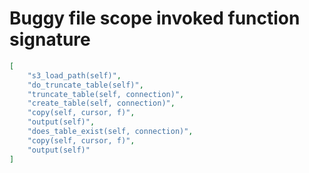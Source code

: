 # Buggy file scope invoked function signature

```json
[
    "s3_load_path(self)",
    "do_truncate_table(self)",
    "truncate_table(self, connection)",
    "create_table(self, connection)",
    "copy(self, cursor, f)",
    "output(self)",
    "does_table_exist(self, connection)",
    "copy(self, cursor, f)",
    "output(self)"
]
```
